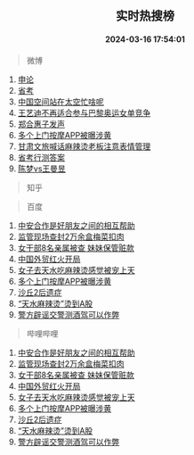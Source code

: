 <div align="center"><h2>实时热搜榜</h2><h4>2024-03-16 17:54:01</h4></div>

> 微博  

1. [申论](https://s.weibo.com/weibo?q=%E7%94%B3%E8%AE%BA&t=31&band_rank=1&Refer=top)<br />
2. [省考](https://s.weibo.com/weibo?q=%E7%9C%81%E8%80%83&t=31&band_rank=2&Refer=top)<br />
3. [中国空间站在太空忙啥呢](https://s.weibo.com/weibo?q=%23%E4%B8%AD%E5%9B%BD%E7%A9%BA%E9%97%B4%E7%AB%99%E5%9C%A8%E5%A4%AA%E7%A9%BA%E5%BF%99%E5%95%A5%E5%91%A2%23&t=31&band_rank=3&Refer=top)<br />
4. [王艺迪不再适合参与巴黎奥运女单竞争](https://s.weibo.com/weibo?q=%23%E7%8E%8B%E8%89%BA%E8%BF%AA%E4%B8%8D%E5%86%8D%E9%80%82%E5%90%88%E5%8F%82%E4%B8%8E%E5%B7%B4%E9%BB%8E%E5%A5%A5%E8%BF%90%E5%A5%B3%E5%8D%95%E7%AB%9E%E4%BA%89%23&t=31&band_rank=4&Refer=top)<br />
5. [郑合惠子发声](https://s.weibo.com/weibo?q=%23%E9%83%91%E5%90%88%E6%83%A0%E5%AD%90%E5%8F%91%E5%A3%B0%23&t=31&band_rank=5&Refer=top)<br />
6. [多个上门按摩APP被曝涉黄](https://s.weibo.com/weibo?q=%23%E5%A4%9A%E4%B8%AA%E4%B8%8A%E9%97%A8%E6%8C%89%E6%91%A9APP%E8%A2%AB%E6%9B%9D%E6%B6%89%E9%BB%84%23&t=31&band_rank=6&Refer=top)<br />
7. [甘肃文旅喊话麻辣烫老板注意表情管理](https://s.weibo.com/weibo?q=%23%E7%94%98%E8%82%83%E6%96%87%E6%97%85%E5%96%8A%E8%AF%9D%E9%BA%BB%E8%BE%A3%E7%83%AB%E8%80%81%E6%9D%BF%E6%B3%A8%E6%84%8F%E8%A1%A8%E6%83%85%E7%AE%A1%E7%90%86%23&t=31&band_rank=7&Refer=top)<br />
8. [省考行测答案](https://s.weibo.com/weibo?q=%E7%9C%81%E8%80%83%E8%A1%8C%E6%B5%8B%E7%AD%94%E6%A1%88&t=31&band_rank=8&Refer=top)<br />
9. [陈梦vs王曼昱](https://s.weibo.com/weibo?q=%E9%99%88%E6%A2%A6vs%E7%8E%8B%E6%9B%BC%E6%98%B1&t=31&band_rank=9&Refer=top)<br />

> 知乎  


> 百度  

1. [中安合作是好朋友之间的相互帮助](https://www.baidu.com/s?wd=%E4%B8%AD%E5%AE%89%E5%90%88%E4%BD%9C%E6%98%AF%E5%A5%BD%E6%9C%8B%E5%8F%8B%E4%B9%8B%E9%97%B4%E7%9A%84%E7%9B%B8%E4%BA%92%E5%B8%AE%E5%8A%A9&sa=fyb_news&rsv_dl=fyb_news)<br />
2. [监管现场查封2万余盒梅菜扣肉](https://www.baidu.com/s?wd=%E7%9B%91%E7%AE%A1%E7%8E%B0%E5%9C%BA%E6%9F%A5%E5%B0%812%E4%B8%87%E4%BD%99%E7%9B%92%E6%A2%85%E8%8F%9C%E6%89%A3%E8%82%89&sa=fyb_news&rsv_dl=fyb_news)<br />
3. [女干部8名亲属被查 妹妹保管赃款](https://www.baidu.com/s?wd=%E5%A5%B3%E5%B9%B2%E9%83%A88%E5%90%8D%E4%BA%B2%E5%B1%9E%E8%A2%AB%E6%9F%A5+%E5%A6%B9%E5%A6%B9%E4%BF%9D%E7%AE%A1%E8%B5%83%E6%AC%BE&sa=fyb_news&rsv_dl=fyb_news)<br />
4. [中国外贸红火开局](https://www.baidu.com/s?wd=%E4%B8%AD%E5%9B%BD%E5%A4%96%E8%B4%B8%E7%BA%A2%E7%81%AB%E5%BC%80%E5%B1%80&sa=fyb_news&rsv_dl=fyb_news)<br />
5. [女子去天水吃麻辣烫感觉被宠上天](https://www.baidu.com/s?wd=%E5%A5%B3%E5%AD%90%E5%8E%BB%E5%A4%A9%E6%B0%B4%E5%90%83%E9%BA%BB%E8%BE%A3%E7%83%AB%E6%84%9F%E8%A7%89%E8%A2%AB%E5%AE%A0%E4%B8%8A%E5%A4%A9&sa=fyb_news&rsv_dl=fyb_news)<br />
6. [多个上门按摩APP被曝涉黄](https://www.baidu.com/s?wd=%E5%A4%9A%E4%B8%AA%E4%B8%8A%E9%97%A8%E6%8C%89%E6%91%A9APP%E8%A2%AB%E6%9B%9D%E6%B6%89%E9%BB%84&sa=fyb_news&rsv_dl=fyb_news)<br />
7. [沙丘2后遗症](https://www.baidu.com/s?wd=%E6%B2%99%E4%B8%982%E5%90%8E%E9%81%97%E7%97%87&sa=fyb_news&rsv_dl=fyb_news)<br />
8. [“天水麻辣烫”烫到A股](https://www.baidu.com/s?wd=%E2%80%9C%E5%A4%A9%E6%B0%B4%E9%BA%BB%E8%BE%A3%E7%83%AB%E2%80%9D%E7%83%AB%E5%88%B0A%E8%82%A1&sa=fyb_news&rsv_dl=fyb_news)<br />
9. [警方辟谣交警测酒驾可以作弊](https://www.baidu.com/s?wd=%E8%AD%A6%E6%96%B9%E8%BE%9F%E8%B0%A3%E4%BA%A4%E8%AD%A6%E6%B5%8B%E9%85%92%E9%A9%BE%E5%8F%AF%E4%BB%A5%E4%BD%9C%E5%BC%8A&sa=fyb_news&rsv_dl=fyb_news)<br />

> 哔哩哔哩  

1. [中安合作是好朋友之间的相互帮助](https://www.baidu.com/s?wd=%E4%B8%AD%E5%AE%89%E5%90%88%E4%BD%9C%E6%98%AF%E5%A5%BD%E6%9C%8B%E5%8F%8B%E4%B9%8B%E9%97%B4%E7%9A%84%E7%9B%B8%E4%BA%92%E5%B8%AE%E5%8A%A9&sa=fyb_news&rsv_dl=fyb_news)<br />
2. [监管现场查封2万余盒梅菜扣肉](https://www.baidu.com/s?wd=%E7%9B%91%E7%AE%A1%E7%8E%B0%E5%9C%BA%E6%9F%A5%E5%B0%812%E4%B8%87%E4%BD%99%E7%9B%92%E6%A2%85%E8%8F%9C%E6%89%A3%E8%82%89&sa=fyb_news&rsv_dl=fyb_news)<br />
3. [女干部8名亲属被查 妹妹保管赃款](https://www.baidu.com/s?wd=%E5%A5%B3%E5%B9%B2%E9%83%A88%E5%90%8D%E4%BA%B2%E5%B1%9E%E8%A2%AB%E6%9F%A5+%E5%A6%B9%E5%A6%B9%E4%BF%9D%E7%AE%A1%E8%B5%83%E6%AC%BE&sa=fyb_news&rsv_dl=fyb_news)<br />
4. [中国外贸红火开局](https://www.baidu.com/s?wd=%E4%B8%AD%E5%9B%BD%E5%A4%96%E8%B4%B8%E7%BA%A2%E7%81%AB%E5%BC%80%E5%B1%80&sa=fyb_news&rsv_dl=fyb_news)<br />
5. [女子去天水吃麻辣烫感觉被宠上天](https://www.baidu.com/s?wd=%E5%A5%B3%E5%AD%90%E5%8E%BB%E5%A4%A9%E6%B0%B4%E5%90%83%E9%BA%BB%E8%BE%A3%E7%83%AB%E6%84%9F%E8%A7%89%E8%A2%AB%E5%AE%A0%E4%B8%8A%E5%A4%A9&sa=fyb_news&rsv_dl=fyb_news)<br />
6. [多个上门按摩APP被曝涉黄](https://www.baidu.com/s?wd=%E5%A4%9A%E4%B8%AA%E4%B8%8A%E9%97%A8%E6%8C%89%E6%91%A9APP%E8%A2%AB%E6%9B%9D%E6%B6%89%E9%BB%84&sa=fyb_news&rsv_dl=fyb_news)<br />
7. [沙丘2后遗症](https://www.baidu.com/s?wd=%E6%B2%99%E4%B8%982%E5%90%8E%E9%81%97%E7%97%87&sa=fyb_news&rsv_dl=fyb_news)<br />
8. [“天水麻辣烫”烫到A股](https://www.baidu.com/s?wd=%E2%80%9C%E5%A4%A9%E6%B0%B4%E9%BA%BB%E8%BE%A3%E7%83%AB%E2%80%9D%E7%83%AB%E5%88%B0A%E8%82%A1&sa=fyb_news&rsv_dl=fyb_news)<br />
9. [警方辟谣交警测酒驾可以作弊](https://www.baidu.com/s?wd=%E8%AD%A6%E6%96%B9%E8%BE%9F%E8%B0%A3%E4%BA%A4%E8%AD%A6%E6%B5%8B%E9%85%92%E9%A9%BE%E5%8F%AF%E4%BB%A5%E4%BD%9C%E5%BC%8A&sa=fyb_news&rsv_dl=fyb_news)<br />
